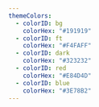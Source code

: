 ```yaml
---
themeColors:
  - colorID: bg
    colorHex: "#191919"
  - colorID: ft
    colorHex: "#F4FAFF"
  - colorID: dark
    colorHex: "#323232"
  - colorID: red
    colorHex: "#E84D4D"
  - colorID: blue
    colorHex: "#3E78B2"
---
```

